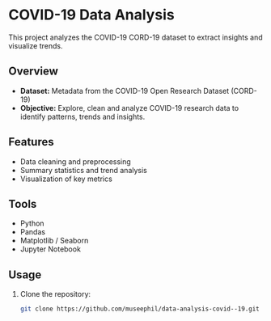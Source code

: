 # COVID-19 Data Analysis

This project analyzes the COVID-19 CORD-19 dataset to extract insights and visualize trends.

## Overview
- **Dataset:** Metadata from the COVID-19 Open Research Dataset (CORD-19)
- **Objective:** Explore, clean and analyze COVID-19 research data to identify patterns, trends and insights.

## Features
- Data cleaning and preprocessing
- Summary statistics and trend analysis
- Visualization of key metrics

## Tools
- Python
- Pandas
- Matplotlib / Seaborn
- Jupyter Notebook

## Usage
1. Clone the repository:
   ```bash
   git clone https://github.com/museephil/data-analysis-covid--19.git
